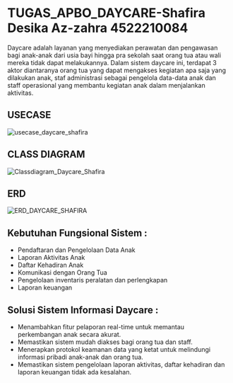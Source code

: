 # TUGAS_APBO_DAYCARE-Shafira Desika Az-zahra 4522210084
Daycare adalah layanan yang menyediakan perawatan dan pengawasan bagi anak-anak dari usia bayi hingga pra sekolah saat orang tua atau wali mereka tidak dapat melakukannya. Dalam sistem daycare ini, terdapat 3 aktor diantaranya orang tua yang dapat mengakses kegiatan apa saja yang dilakukan anak, staf administrasi sebagai pengelola data-data anak dan staff operasional yang membantu kegiatan anak dalam menjalankan aktivitas.

## USECASE
![usecase_daycare_shafira](https://github.com/SHAFIRADESIKAAZ-ZAHRA/TUGAS_APBO_DAYCARE/assets/148334075/6e8362c5-22e6-4b7e-aac9-736b669c3877)

## CLASS DIAGRAM
![Classdiagram_Daycare_Shafira](https://github.com/SHAFIRADESIKAAZ-ZAHRA/TUGAS_APBO_DAYCARE/assets/148334075/e85bebcf-e6da-4d01-9303-237cadaffa98)

## ERD
![ERD_DAYCARE_SHAFIRA](https://github.com/SHAFIRADESIKAAZ-ZAHRA/TUGAS_APBO_DAYCARE/assets/148334075/6085fe38-b0b9-4836-a0d5-a347bc967b63)

## Kebutuhan Fungsional Sistem :
- Pendaftaran dan Pengelolaan Data Anak
- Laporan Aktivitas Anak
- Daftar Kehadiran Anak
- Komunikasi dengan Orang Tua
- Pengelolaan inventaris peralatan dan perlengkapan
- Laporan keuangan

## Solusi Sistem Informasi Daycare :
- Menambahkan fitur pelaporan real-time untuk memantau perkembangan anak secara akurat. 
- Memastikan sistem mudah diakses bagi orang tua dan staff.
- Menerapkan protokol keamanan data yang ketat untuk melindungi informasi pribadi anak-anak dan orang tua.
- Memastikan sistem pengelolaan laporan aktivitas, daftar kehadiran dan laporan keuangan tidak ada kesalahan.
